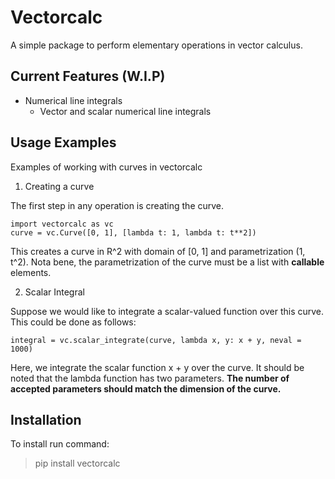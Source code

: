 
# Vectorcalc

A simple package to perform elementary operations in vector calculus.

## Current Features (W.I.P)

 - Numerical line integrals
	 - Vector and scalar numerical line integrals


## Usage Examples
Examples of working with curves in vectorcalc
 1.  Creating a curve
 
 The first step in any operation is creating the curve.
 
    import vectorcalc as vc
    curve = vc.Curve([0, 1], [lambda t: 1, lambda t: t**2])

This creates a curve in R^2 with domain of [0, 1] and parametrization (1, t^2). Nota bene, the parametrization of the curve must be a list with **callable** elements.

2. Scalar Integral

 Suppose we would like to integrate a scalar-valued function over this curve. This could be done as follows:

    integral = vc.scalar_integrate(curve, lambda x, y: x + y, neval = 1000)
Here, we integrate the scalar function x + y over the curve. It should be noted that the lambda function has two parameters. **The number of accepted parameters should match the dimension of the curve.**


## Installation
To install run command:
> pip install vectorcalc
